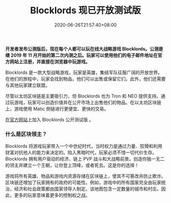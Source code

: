 ﻿---
title: "Blocklords 现已开放测试版"
date: 2020-06-26T21:57:40+08:00
lastmod: 2020-06-26T16:45:40+08:00
draft: false
authors: ["Bianca"]
description: "开发者发布公测版后，现在每个人都可以玩在线大战略游戏 Blocklords。公测是继 2019 年 11 月开始的第二次内测之后。玩家可以使用他们的电子邮件地址在官方网站上注册，并直接在浏览器中玩游戏。"
featuredImage: "blocklords-now-available-in-open-beta.png"
tags: ["Strategy Game","策略游戏","Play to Earn"]
categories: ["news"]
news: ["策略游戏"]
weight: 
lightgallery: true
pinned: false
recommend: false
recommend1: false
---

**开发者发布公测版后，现在每个人都可以玩在线大战略游戏 Blocklords。公测是继 2019 年 11 月开始的第二次内测之后。玩家可以使用他们的电子邮件地址在官方网站上注册，并直接在浏览器中玩游戏。**

Blocklords 是一款大型战略游戏，玩家是英雄，集结军队征服广阔的开放世界。在他们的旅程中，玩家会找到物品，他们可以出售或保留它们。此外，他们还需要与其他玩家建立联盟。

尽管以太坊区块链是主要吸引力，但 Blocklords 也为 Tron 和 NEO 提供支持。通过玩游戏，玩家可以创造价值并在公开市场上出售他们的物品。在以太坊区块链上，游戏使用 Matic 侧链进行更便宜、更快的交易。

[在官方网站](https://play.blocklords.io/)上加入 Blocklords 公开测试版 。

### 什么是区块领主？

Blocklords 将游戏玩家带入一个中世纪时代，当时权力是通过力量、狡猾和利用财富对抗他人的能力来决定的。陷入黑暗时代，玩家必须不惜一切代价生存。Blocklords 拥有用户驱动的经济、链上 PVP 战斗和大战略前景。创造你独一无二的领主并建立一个王朝，让你登上顶峰，或者死去。这是你的选择！

游戏将所有英雄、物品和游戏内资源存储在区块链上，使其不可篡改并防止欺诈。区块链还增加了玩家拥有的政府的可能性。例如，游戏中的所有国家完全由玩家统治，经济和社会政策都由国家领导人制定。该地图包含一定数量的城市和村庄。因此，更多的玩家意味着更多的控制权之战。